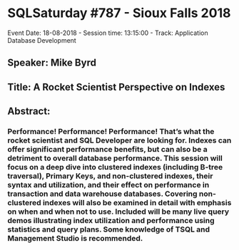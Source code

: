 # SQLSaturday #787 - Sioux Falls 2018
Event Date: 18-08-2018 - Session time: 13:15:00 - Track: Application  Database Development
## Speaker: Mike Byrd
## Title: A Rocket Scientist Perspective on Indexes
## Abstract:
### Performance!  Performance!  Performance!  That’s what the rocket scientist and SQL Developer are looking for.  Indexes can offer significant performance benefits, but can also be a detriment to overall database performance.  This session will focus on a deep dive into clustered indexes (including B-tree traversal), Primary Keys, and non-clustered indexes, their syntax and utilization, and their effect on performance in transaction and data warehouse databases.  Covering non-clustered indexes will also be examined in detail with emphasis on when and when not to use.  Included will be many live query demos illustrating index utilization and performance using statistics and query plans.  Some knowledge of TSQL and Management Studio is recommended.
